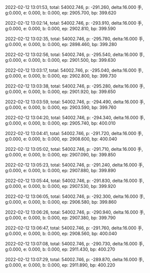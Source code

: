 2022-02-12 13:01:53, total: 54002.746, p: -291.260, delta:16.000 手, g:0.000, e: 0.000, b: 0.000, ep: 2905.700, bp: 399.620

2022-02-12 13:02:14, total: 54002.746, p: -293.910, delta:16.000 手, g:0.000, e: 0.000, b: 0.000, ep: 2902.810, bp: 399.590

2022-02-12 13:02:35, total: 54002.746, p: -295.780, delta:16.000 手, g:0.000, e: 0.000, b: 0.000, ep: 2898.460, bp: 399.280

2022-02-12 13:02:56, total: 54002.746, p: -295.540, delta:16.000 手, g:0.000, e: 0.000, b: 0.000, ep: 2901.500, bp: 399.630

2022-02-12 13:03:17, total: 54002.746, p: -295.040, delta:16.000 手, g:0.000, e: 0.000, b: 0.000, ep: 2902.800, bp: 399.730

2022-02-12 13:03:38, total: 54002.746, p: -295.280, delta:16.000 手, g:0.000, e: 0.000, b: 0.000, ep: 2901.920, bp: 399.650

2022-02-12 13:03:59, total: 54002.746, p: -294.490, delta:16.000 手, g:0.000, e: 0.000, b: 0.000, ep: 2903.590, bp: 399.760

2022-02-12 13:04:20, total: 54002.746, p: -294.340, delta:16.000 手, g:0.000, e: 0.000, b: 0.000, ep: 2905.740, bp: 400.010

2022-02-12 13:04:41, total: 54002.746, p: -291.720, delta:16.000 手, g:0.000, e: 0.000, b: 0.000, ep: 2908.600, bp: 400.040

2022-02-12 13:05:02, total: 54002.746, p: -291.710, delta:16.000 手, g:0.000, e: 0.000, b: 0.000, ep: 2907.090, bp: 399.850

2022-02-12 13:05:23, total: 54002.746, p: -291.240, delta:16.000 手, g:0.000, e: 0.000, b: 0.000, ep: 2907.880, bp: 399.890

2022-02-12 13:05:44, total: 54002.746, p: -291.830, delta:16.000 手, g:0.000, e: 0.000, b: 0.000, ep: 2907.530, bp: 399.920

2022-02-12 13:06:05, total: 54002.746, p: -292.300, delta:16.000 手, g:0.000, e: 0.000, b: 0.000, ep: 2906.580, bp: 399.860

2022-02-12 13:06:26, total: 54002.746, p: -290.940, delta:16.000 手, g:0.000, e: 0.000, b: 0.000, ep: 2907.380, bp: 399.790

2022-02-12 13:06:47, total: 54002.746, p: -291.760, delta:16.000 手, g:0.000, e: 0.000, b: 0.000, ep: 2908.560, bp: 400.040

2022-02-12 13:07:08, total: 54002.746, p: -290.730, delta:16.000 手, g:0.000, e: 0.000, b: 0.000, ep: 2911.430, bp: 400.270

2022-02-12 13:07:29, total: 54002.746, p: -289.870, delta:16.000 手, g:0.000, e: 0.000, b: 0.000, ep: 2911.890, bp: 400.220